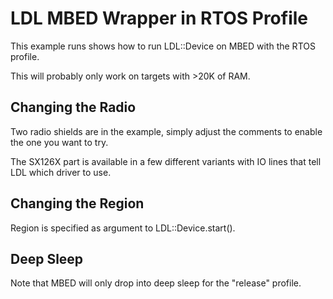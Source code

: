 LDL MBED Wrapper in RTOS Profile
================================

This example runs shows how to run LDL::Device on MBED with the RTOS
profile.

This will probably only work on targets with >20K of RAM.

## Changing the Radio

Two radio shields are in the example, simply adjust the comments
to enable the one you want to try.

The SX126X part is available in a few different variants with IO
lines that tell LDL which driver to use.


## Changing the Region

Region is specified as argument to LDL::Device.start().

## Deep Sleep

Note that MBED will only drop into deep sleep for the "release" profile.


